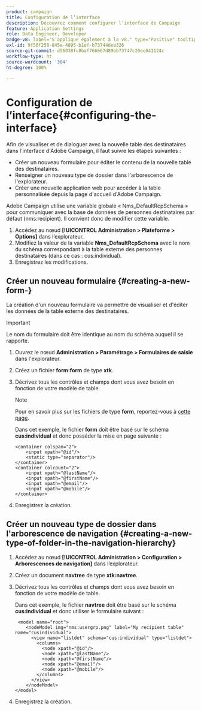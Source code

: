 ```yaml
---
product: campaign
title: Configuration de l’interface
description: Découvrez comment configurer lʼinterface de Campaign
feature: Application Settings
role: Data Engineer, Developer
badge-v8: label="S’applique également à la v8." type="Positive" tooltip="S’applique également à Campaign v8."
exl-id: 9f50f258-845e-4895-b1ef-b73744dea326
source-git-commit: d56038fc8baf766667d89bb73747c20ec041124c
workflow-type: ht
source-wordcount: '304'
ht-degree: 100%

---
```


# Configuration de l’interface{#configuring-the-interface}

Afin de visualiser et de dialoguer avec la nouvelle table des destinataires dans l&#39;interface d&#39;Adobe Campaign, il faut suivre les étapes suivantes :

* Créer un nouveau formulaire pour éditer le contenu de la nouvelle table des destinataires.
* Renseigner un nouveau type de dossier dans l&#39;arborescence de l&#39;explorateur.
* Créer une nouvelle application web pour accéder à la table personnalisée depuis la page d&#39;accueil d&#39;Adobe Campaign.

Adobe Campaign utilise une variable globale « Nms_DefaultRcpSchema » pour communiquer avec la base de données de personnes destinataires par défaut (nms:recipient). Il convient donc de modifier cette variable.

1. Accédez au nœud **[!UICONTROL Administration > Plateforme > Options]** dans l’explorateur.
1. Modifiez la valeur de la variable **Nms_DefaultRcpSchema** avec le nom du schéma correspondant à la table externe des personnes destinataires (dans ce cas : cus:individual).
1. Enregistrez les modifications.

## Créer un nouveau formulaire {#creating-a-new-form-}

La création d&#39;un nouveau formulaire va permettre de visualiser et d&#39;éditer les données de la table externe des destinataires.

>[!IMPORTANT]
>
>Le nom du formulaire doit être identique au nom du schéma auquel il se rapporte.

1. Ouvrez le nœud **Administration > Paramétrage > Formulaires de saisie** dans l&#39;explorateur.
1. Créez un fichier **form:form** de type **xtk**.
1. Décrivez tous les contrôles et champs dont vous avez besoin en fonction de votre modèle de table.

   >[!NOTE]
   >
   >Pour en savoir plus sur les fichiers de type **form**, reportez-vous à [cette page](../../configuration/using/identifying-a-form.md).

   Dans cet exemple, le fichier **form** doit être basé sur le schéma **cus:individual** et donc posséder la mise en page suivante :

   ```
   <container colspan="2">
       <input xpath="@id"/>
       <static type="separator"/>
   </container>
   <container colcount="2">
       <input xpath="@lastName"/>
       <input xpath="@firstName"/>
       <input xpath="@email"/>
       <input xpath="@mobile"/>
   </container> 
   ```

1. Enregistrez la création.

## Créer un nouveau type de dossier dans l&#39;arborescence de navigation {#creating-a-new-type-of-folder-in-the-navigation-hierarchy}

1. Accédez au nœud **[!UICONTROL Administration > Configuration > Arborescences de navigation]** dans l’explorateur.
1. Créez un document **navtree** de type **xtk:navtree**.
1. Décrivez tous les contrôles et champs dont vous avez besoin en fonction de votre modèle de table.

   Dans cet exemple, le fichier **navtree** doit être basé sur le schéma **cus:individual** et donc utiliser le formulaire suivant :

   ```
    <model name="root">
       <nodeModel img="nms:usergrp.png" label="My recipient table" name="cusindividual">
         <view name="listdet" schema="cus:individual" type="listdet">
           <columns>
             <node xpath="@id"/>
             <node xpath="@lastName"/>
             <node xpath="@firstName"/>
             <node xpath="@email"/>
             <node xpath="@mobile"/>
           </columns>
         </view>
       </nodeModel>
   </model>
   ```

1. Enregistrez la création.
